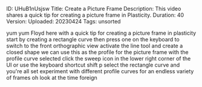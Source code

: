 ID: UHuB1nUsjsw
Title: Create a Picture Frame
Description: This video shares a quick tip for creating a picture frame in Plasticity.
Duration: 40
Version: 
Uploaded: 20230424
Tags: unsorted

yum yum Floyd here with a quick tip for
creating a picture frame in plasticity
start by creating a rectangle curve then
press one on the keyboard to switch to
the front orthographic view activate the
line tool and create a closed shape we
can use this as the profile for the
picture frame with the profile curve
selected click the sweep icon in the
lower right corner of the UI or use the
keyboard shortcut shift p select the
rectangle curve and you're all set
experiment with different profile curves
for an endless variety of frames oh look
at the time
foreign
